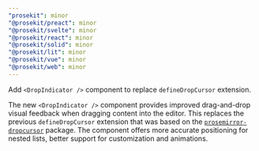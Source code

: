 ```yaml
---
"prosekit": minor
"@prosekit/preact": minor
"@prosekit/svelte": minor
"@prosekit/react": minor
"@prosekit/solid": minor
"@prosekit/lit": minor
"@prosekit/vue": minor
"@prosekit/web": minor
---
```


Add `<DropIndicator />` component to replace `defineDropCursor` extension.

The new `<DropIndicator />` component provides improved drag-and-drop visual feedback when dragging content into the editor. This replaces the previous `defineDropCursor` extension that was based on the [`prosemirror-dropcursor`](https://github.com/ProseMirror/prosemirror-dropcursor) package. The component offers more accurate positioning for nested lists, better support for customization and animations.

